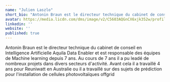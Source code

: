 ```yaml
---
name: "Julien Laszlo"
short_bio: "Antonin Braun est le directeur technique du cabinet de conseil en Intelligence Artificielle Aquila Data Enabler et est responsable des équipes de Machine learning depuis 7 ans."
avatar: https://media.licdn.com/dms/image/v2/C5603AQGnCX6xjk352w/profile-displayphoto-shrink_800_800/profile-displayphoto-shrink_800_800/0/1542011174879?e=1746057600&v=beta&t=kYhZNOS2DGi4t9OxeolDNo8ibPfZ5Woe3rU8hgcZAyA
linkedin: ''
website: ''
published: true
---
```


Antonin Braun est le directeur technique du cabinet de conseil en Intelligence Artificielle Aquila Data Enabler et est responsable des équipes de Machine learning depuis 7 ans. 
Au cours de 7 ans il a pu leadé de nombreux projets dans divers secteurs d'activité.
Avant cela il a travaillé 4 ans pour Reuniwatt en Australie ou il a travaillé sur des sujets de prédiction pour l'installation de cellules photovoltaïques offgrid
